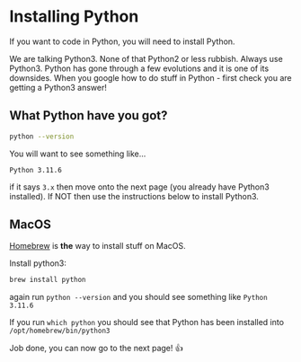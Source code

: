 # Installing Python
If you want to code in Python, you will need to install Python.

We are talking Python3. None of that Python2 or less rubbish. Always use Python3. Python has gone through a few evolutions and it is one of
its downsides. When you google how to do stuff in Python - first check you are getting a Python3 answer!

## What Python have you got?

```bash
python --version
```

You will want to see something like...
```
Python 3.11.6
```

if it says `3.x` then move onto the next page (you already have Python3 installed). If NOT then use the instructions below to install Python3. 

## MacOS

[Homebrew](https://brew.sh/) is __the__ way to install stuff on MacOS.

Install python3:
```bash
brew install python
```

again run `python --version` and you should see something like `Python 3.11.6`

If you run `which python` you should see that Python has been installed into `/opt/homebrew/bin/python3`

Job done, you can now go to the next page! 👍
